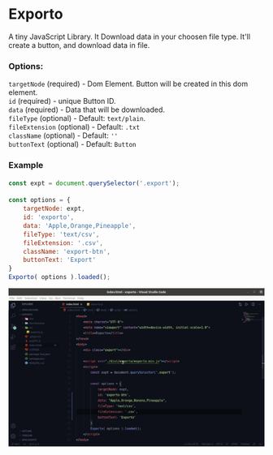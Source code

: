 # Exporto
A tiny JavaScript Library. It Download data in your choosen file type.
It'll create a button, and download data in file.

### Options:
`targetNode` (required) - Dom Element. Button will be created in this dom element. <br>
`id` (required) - unique Button ID. <br>
`data` (required) - Data that will be downloaded. <br>
`fileType` (optional) - Default: `text/plain`. <br>
`fileExtension` (optional) - Default: `.txt` <br>
`className` (optional) - Default: `''` <br>
`buttonText` (optional) - Default: `Button` <br>

### Example

```js
const expt = document.querySelector('.export');

const options = {
	targetNode: expt,
	id: 'exporto',
	data: 'Apple,Orange,Pineapple',
	fileType: 'text/csv',
	fileExtension: '.csv',
	className: 'export-btn',
	buttonText: 'Export'
} 
Exporto( options ).loaded();
```

![Exporto demo](https://github.com/AbmSourav/exporto/blob/dev/doc-resource/Exporto-doc.gif)


